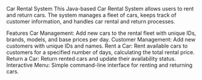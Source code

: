 Car Rental System
This Java-based Car Rental System allows users to rent and return cars. The system manages a fleet of cars, keeps track of customer information, and handles car rental and return processes.

Features
Car Management: Add new cars to the rental fleet with unique IDs, brands, models, and base prices per day.
Customer Management: Add new customers with unique IDs and names.
Rent a Car: Rent available cars to customers for a specified number of days, calculating the total rental price.
Return a Car: Return rented cars and update their availability status.
Interactive Menu: Simple command-line interface for renting and returning cars.
